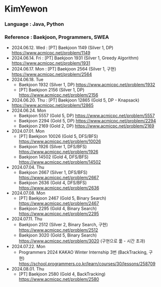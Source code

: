 # KimYewon
### Language : Java, Python
### Reference : Baekjoon, Programmers, SWEA

- 2024.06.12. Wed : [PT] Baekjoon 1149 (Silver 1, DP) https://www.acmicpc.net/problem/1149
- 2024.06.14. Fri : [PT] Baekjoon 1931 (Silver 1, Greedy Algorithm) https://www.acmicpc.net/problem/1931
- 2024.06.17. Mon : [PT] Baekjoon 2564 (Silver 1, 구현) https://www.acmicpc.net/problem/2564
- 2024.06.18. Tue
  - Baekjoon 1932 (Silver 1, DP) https://www.acmicpc.net/problem/1932
  - [PT] Baekjoon 2156 (Silver 1, DP) https://www.acmicpc.net/problem/2156
- 2024.06.20. Thu : [PT] Baekjoon 12865 (Gold 5, DP - Knapsack) https://www.acmicpc.net/problem/12865
- 2024.06.24. Mon
  - Baekjoon 5557 (Gold 5, DP) https://www.acmicpc.net/problem/5557
  - Baekjoon 2294 (Gold 5, DP) https://www.acmicpc.net/problem/2294
  - Baekjoon 2169 (Gold 2, DP) https://www.acmicpc.net/problem/2169
- 2024.07.01. Mon
  - [PT] Baekjoon 10026 (Gold 5, DFS/BFS) https://www.acmicpc.net/problem/10026
  - Baekjoon 1926 (Silver 1, DFS/BFS) https://www.acmicpc.net/problem/1926
  - Baekjoon 14502 (Gold 4, DFS/BFS) https://www.acmicpc.net/problem/14502
- 2024.07.04. Thu
  - Baekjoon 2667 (Silver 1, DFS/BFS) https://www.acmicpc.net/problem/2667
  - Baekjoon 2636 (Gold 4, DFS/BFS) https://www.acmicpc.net/problem/2636
- 2024.07.08. Mon
  - [PT] Baekjoon 2467 (Gold 5, Binary Search) https://www.acmicpc.net/problem/2467
  - Baekjoon 2295 (Gold 4, Binary Search) https://www.acmicpc.net/problem/2295
- 2024.07.11. Thu
  - Baekjoon 2512 (Silver 2, Binary Search, 구현) https://www.acmicpc.net/problem/2512
  - Baekjoon 3020 (Gold 5, Binary Search) https://www.acmicpc.net/problem/3020 (구현으로 풂 - 시간 초과)
- 2024.07.22. Mon
  - Programmers 2024 KAKAO Winter Internship 3번 (BackTracking, 구현) https://school.programmers.co.kr/learn/courses/30/lessons/258709
- 2024.08.01. Thu
  - [PT] Baekjoon 2580 (Gold 4, BackTracking) https://www.acmicpc.net/problem/2580
